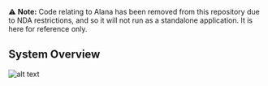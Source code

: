 :warning: __Note:__
Code relating to Alana has been removed from this repository due to NDA restrictions, and so it will not run as a standalone application. It is here for reference only.

## System Overview

![alt text](https://i.imgur.com/XgJ67If.png)

